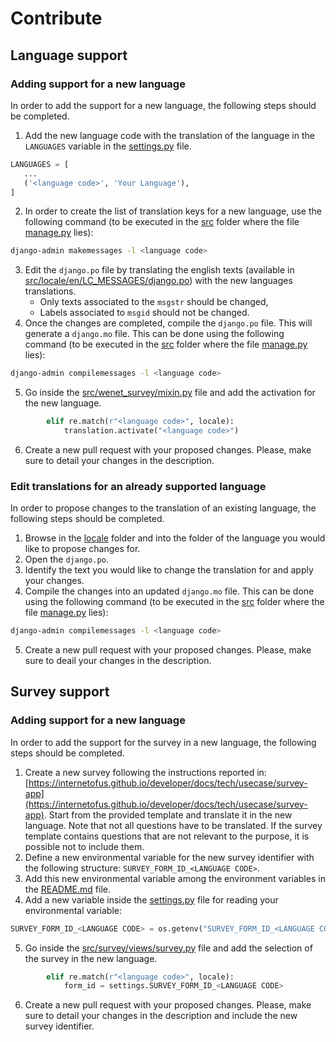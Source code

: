 # Contribute

## Language support

### Adding support for a new language

In order to add the support for a new language, the following steps should be completed.

1. Add the new language code with the translation of the language in the `LANGUAGES` variable in the [settings.py](src/wenet_survey/settings.py) file.
```python
LANGUAGES = [
   ...
   ('<language code>', 'Your Language'),
]
```
2. In order to create the list of translation keys for a new language, use the following command (to be executed in the [src](src) folder where the file [manage.py](src/manage.py) lies):
```bash
django-admin makemessages -l <language code>
```
3. Edit the `django.po` file by translating the english texts (available in [src/locale/en/LC_MESSAGES/django.po](src/locale/en/LC_MESSAGES/django.po)) with the new languages translations. 
    * Only texts associated to the `msgstr` should be changed,
    * Labels associated to `msgid` should not be changed.
4. Once the changes are completed, compile the `django.po` file. This will generate a `django.mo` file. This can be done using the following command (to be executed in the [src](src) folder where the file [manage.py](src/manage.py) lies):
```bash
django-admin compilemessages -l <language code>
```
5. Go inside the [src/wenet_survey/mixin.py](src/wenet_survey/mixin.py) file and add the activation for the new language.
```python
        elif re.match(r"<language code>", locale):
            translation.activate("<language code>")
```
6. Create a new pull request with your proposed changes. Please, make sure to detail your changes in the description.

### Edit translations for an already supported language

In order to propose changes to the translation of an existing language, the following steps should be completed.

1. Browse in the [locale](src/locale) folder and into the folder of the language you would like to propose changes for.
2. Open the `django.po`.
3. Identify the text you would like to change the translation for and apply your changes.
4. Compile the changes into an updated `django.mo` file. This can be done using the following command (to be executed in the [src](src) folder where the file [manage.py](src/manage.py) lies):
```bash
django-admin compilemessages -l <language code>
```
5. Create a new pull request with your proposed changes. Please, make sure to deail your changes in the description.


## Survey support 

### Adding support for a new language

In order to add the support for the survey in a new language, the following steps should be completed.

1. Create a new survey following the instructions reported in: [https://internetofus.github.io/developer/docs/tech/usecase/survey-app](https://internetofus.github.io/developer/docs/tech/usecase/survey-app). Start from the provided template and translate it in the new language. Note that not all questions have to be translated. If the survey template contains questions that are not relevant to the purpose, it is possible not to include them.
2. Define a new environmental variable for the new survey identifier with the following structure: `SURVEY_FORM_ID_<LANGUAGE CODE>`.
3. Add this new environmental variable among the environment variables in the [README.md](README.md) file.
4. Add a new variable inside the [settings.py](src/wenet_survey/settings.py) file for reading your environmental variable:
```python
SURVEY_FORM_ID_<LANGUAGE CODE> = os.getenv("SURVEY_FORM_ID_<LANGUAGE CODE>")
```
5. Go inside the [src/survey/views/survey.py](src/survey/views/survey.py) file and add the selection of the survey in the new language.
```python
        elif re.match(r"<language code>", locale):
            form_id = settings.SURVEY_FORM_ID_<LANGUAGE CODE> 
```
6. Create a new pull request with your proposed changes. Please, make sure to detail your changes in the description and include the new survey identifier.
